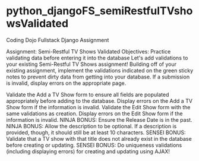 # python_djangoFS_semiRestfulTVshowsValidated
Coding Dojo Fullstack Django Assignment

Assignment: Semi-Restful TV Shows Validated
Objectives:
Practice validating data before entering it into the database
Let's add validations to your existing Semi-Restful TV Shows assignment! Building off of your existing assignment, implement the validations indicated on the green sticky notes to prevent dirty data from getting into your database. If a submission is invalid, display errors on the appropriate page.



 Validate the Add a TV Show form to ensure all fields are populated appropriately before adding to the database.
 Display errors on the Add a TV Show form if the information is invalid.
 Validate the Edit Show form with the same validations as creation.
 Display errors on the Edit Show form if the information is invalid.
 NINJA BONUS: Ensure the Release Date is in the past.
 NINJA BONUS: Allow the description to be optional. If a description is provided, though, it should still be at least 10 characters.
 SENSEI BONUS: Validate that a TV show with that title does not already exist in the database before creating or updating.
 SENSEI BONUS: Do uniqueness validations (including displaying errors) for creating and updating using AJAX!
